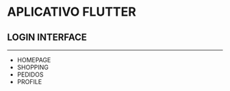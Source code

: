 <h1>APLICATIVO FLUTTER </h1>

<h2>LOGIN INTERFACE</h2>
<hr>



- HOMEPAGE
- SHOPPING
- PEDIDOS
- PROFILE
